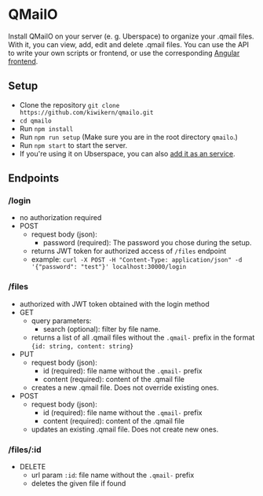 # QMailO

Install QMailO on your server (e. g. Uberspace) to organize your .qmail files.
With it, you can view, add, edit and delete .qmail files.
You can use the API to write your own scripts or frontend, or use the corresponding [Angular frontend](https://github.com/kiwikern/qmailo-frontend).

## Setup
 
 * Clone the repository `git clone https://github.com/kiwikern/qmailo.git`
 * `cd qmailo`
 * Run `npm install`
 * Run `npm run setup` (Make sure you are in the root directory `qmailo`.)
 * Run `npm start` to start the server. 
 * If you're using it on Ubserspace, you can also [add it as an service](https://wiki.uberspace.de/system:daemontools).


## Endpoints

### /login
* no authorization required
* POST
  * request body (json):
    * password (required): The password you chose during the setup.
  * returns JWT token for authorized access of `/files` endpoint
  * example: `curl -X POST -H "Content-Type: application/json" -d '{"password": "test"}' localhost:30000/login`
    
### /files
* authorized with JWT token obtained with the login method
* GET
  * query parameters:
    * search (optional): filter by file name.
  * returns a list of all .qmail files without the `.qmail-` prefix in the format `{id: string, content: string}`
* PUT
  * request body (json):
    * id (required): file name without the `.qmail-` prefix
    * content (required): content of the .qmail file
  * creates a new .qmail file. Does not override existing ones.
* POST
  * request body (json):
    * id (required): file name without the `.qmail-` prefix
    * content (required): content of the .qmail file
  * updates an existing .qmail file. Does not create new ones.
    
### /files/:id
* DELETE
  * url param `:id`: file name without the `.qmail-` prefix
  * deletes the given file if found